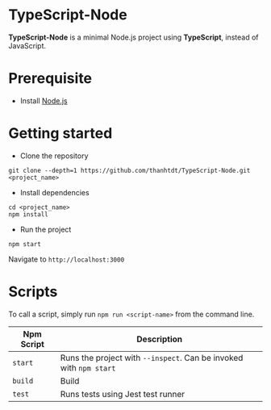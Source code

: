 # TypeScript-Node
**TypeScript-Node** is a minimal Node.js project using **TypeScript**, instead of JavaScript.

# Prerequisite
- Install [Node.js](https://nodejs.org/en/)

# Getting started
- Clone the repository
```
git clone --depth=1 https://github.com/thanhtdt/TypeScript-Node.git <project_name>
```
- Install dependencies
```
cd <project_name>
npm install
```
- Run the project
```
npm start
```
Navigate to `http://localhost:3000`

# Scripts
To call a script, simply run `npm run <script-name>` from the command line.

| Npm Script | Description |
| ------------------------ | --------------------------------------------------------------------------------------------- |
| `start`                  | Runs the project with `--inspect`. Can be invoked with `npm start`                            |
| `build`                  | Build                                                                                         |
| `test`                   | Runs tests using Jest test runner                                                            |
